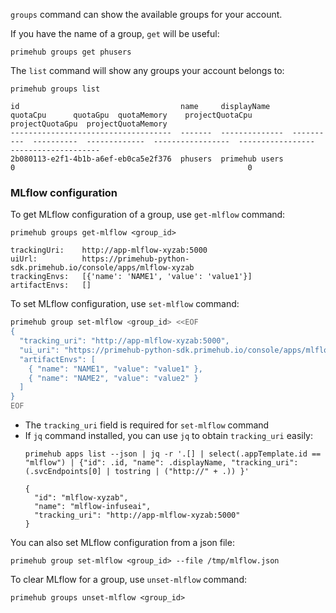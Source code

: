 `groups` command can show the available groups for your account.

If you have the name of a group, `get` will be useful:

```
primehub groups get phusers
```

The `list` command will show any groups your account belongs to:

```
primehub groups list
```

```
id                                    name     displayName     quotaCpu      quotaGpu  quotaMemory    projectQuotaCpu      projectQuotaGpu  projectQuotaMemory
------------------------------------  -------  --------------  ----------  ----------  -------------  -----------------  -----------------  --------------------
2b080113-e2f1-4b1b-a6ef-eb0ca5e2f376  phusers  primehub users                       0                                                    0
```

### MLflow configuration

To get MLflow configuration of a group, use `get-mlflow` command:

```
primehub groups get-mlflow <group_id>
```

```
trackingUri:    http://app-mlflow-xyzab:5000
uiUrl:          https://primehub-python-sdk.primehub.io/console/apps/mlflow-xyzab
trackingEnvs:   [{'name': 'NAME1', 'value': 'value1'}]
artifactEnvs:   []
```

To set MLflow configuration, use `set-mlflow` command:

```bash
primehub group set-mlflow <group_id> <<EOF
{
  "tracking_uri": "http://app-mlflow-xyzab:5000",
  "ui_uri": "https://primehub-python-sdk.primehub.io/console/apps/mlflow-xyzab",
  "artifactEnvs": [
    { "name": "NAME1", "value": "value1" },
    { "name": "NAME2", "value": "value2" }
  ]
}
EOF
```

* The `tracking_uri` field is required for `set-mlflow` command
* If `jq` command installed, you can use `jq` to obtain `tracking_uri` easily:
    ```
    primehub apps list --json | jq -r '.[] | select(.appTemplate.id == "mlflow") | {"id": .id, "name": .displayName, "tracking_uri": (.svcEndpoints[0] | tostring | ("http://" + .)) }'
    ```
    ```
    {
      "id": "mlflow-xyzab",
      "name": "mlflow-infuseai",
      "tracking_uri": "http://app-mlflow-xyzab:5000"
    }
    ```

You can also set MLflow configuration from a json file:

```
primehub group set-mlflow <group_id> --file /tmp/mlflow.json
```

To clear MLflow for a group, use `unset-mlflow` command:

```
primehub groups unset-mlflow <group_id>
```
